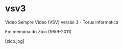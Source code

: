 # vsv3
Vídeo Sempre Vídeo (VSV) versão 3 - Torus Informática

Em memória do Zico (1959-2011)

[zico.jpg]
